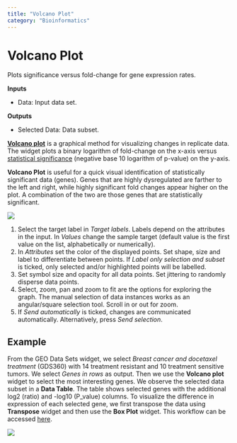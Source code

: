 ```yaml
---
title: "Volcano Plot"
category: "Bioinformatics"
---
```

Volcano Plot
============

Plots significance versus fold-change for gene expression rates.


**Inputs**
- Data: Input data set.

**Outputs**
- Selected Data: Data subset.



[**Volcano plot**](https://en.wikipedia.org/wiki/Volcano_plot_(statistics)) is a graphical method for
visualizing changes in replicate data. The widget plots a binary logarithm of fold-change on the x-axis versus
[statistical significance](https://en.wikipedia.org/wiki/Statistical_significance)
(negative base 10 logarithm of p-value) on the y-axis.

**Volcano Plot** is useful for a quick visual identification of statistically significant
data (genes). Genes that are highly dysregulated are
farther to the left and right, while highly significant fold changes appear higher on the plot.
A combination of the two are those genes that are statistically significant.

![](../images/volcano_plot/Volcano-Plot-stamped.png)

1.  Select the target label in *Target labels*. Labels depend on the 
    attributes in the input.
    In *Values* change the sample target (default value is the
    first value on the list, alphabetically or numerically).
2.  In *Attributes* set the color of the displayed points. Set shape, size and label to differentiate between points. If *Label only selection and subset* is ticked, only selected and/or highlighted points will be labelled.
3.  Set symbol size and opacity for all data points. Set jittering to randomly disperse data points.
4.  Select, zoom, pan and zoom to fit are the options for exploring the graph. The manual selection of data instances works as an angular/square selection tool. Scroll in or out for zoom.
5.  If *Send automatically* is ticked, changes are communicated automatically. Alternatively, press *Send selection*.

Example
-------
From the GEO Data Sets widget, we select *Breast cancer and docetaxel treatment* (GDS360) with 14 treatment resistant and 10 treatment sensitive tumors. We select *Genes in rows* as output. Then we use the **Volcano plot** widget to select the most interesting genes. We observe the selected data subset in a **Data Table**. The table shows selected genes with the additional log2 (ratio) and -log10 (P_value) columns. To visualize the difference in expression of each selected gene, we first transpose the data using **Transpose** widget and then use the **Box Plot** widget. This workflow can be accessed [here](https://download.biolab.si/download/files/workflows/orange/bioinformatics_volcano_plot.ows).

![](../images/volcano_plot/Volcano-Plot-Example.png)